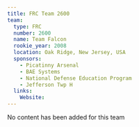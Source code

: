 ```yaml
---
title: FRC Team 2600
team:
  type: FRC
  number: 2600
  name: Team Falcon
  rookie_year: 2008
  location: Oak Ridge, New Jersey, USA
  sponsors:
    - Picatinny Arsenal
    - BAE Systems
    - National Defense Education Program
    - Jefferson Twp H
  links:
    Website: 
---
```

No content has been added for this team